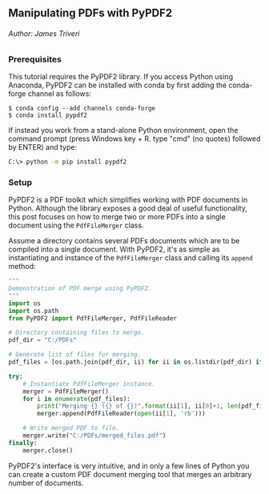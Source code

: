 ## Manipulating PDFs with PyPDF2
###### Author: James Triveri


### Prerequisites

This tutorial requires the PyPDF2 library. If you access Python using Anaconda, PyPDF2 can be installed with conda by first adding the conda-forge channel as follows:


```
$ conda config --add channels conda-forge
$ conda install pypdf2
```

If instead you work from a stand-alone Python environment, open the command prompt (press Windows key + R. type "cmd" (no quotes) followed by ENTER) and type:

```cmd
C:\> python -m pip install pypdf2
```


### Setup

PyPDF2 is a PDF toolkit which simplifies working with PDF documents in Python. Although the library exposes a good deal of useful functionality, this post focuses on how to merge two or more PDFs into a single document using the `PdfFileMerger` class.

Assume a directory contains several PDFs documents which are to be compiled into a single document. With PyPDF2, it's as simple as instantiating and instance of the `PdfFileMerger` class and calling its `append` method:


```python
"""
Demonstration of PDF merge using PyPDF2.
"""
import os
import os.path
from PyPDF2 import PdfFileMerger, PdfFileReader

# Directory containing files to merge.
pdf_dir = "C:/PDFs"

# Generate list of files for merging.
pdf_files = [os.path.join(pdf_dir, ii) for ii in os.listdir(pdf_dir) if ii.endswith(".pdf")]

try:
    # Instantiate PdfFileMerger instance.
    merger = PdfFileMerger()
    for i in enumerate(pdf_files):
        print("Merging {} ({} of {})".format(ii[1], ii[0]+1, len(pdf_files)))
        merger.append(PdfFileReader(open(ii[1], 'rb')))

    # Write merged PDF to file.
    merger.write("C:/PDFs/merged_files.pdf")
finally:
    merger.close()
```

PyPDF2's interface is very intuitive, and in only a few lines of Python you can create a custom PDF document merging tool that merges an arbitrary number of documents.
